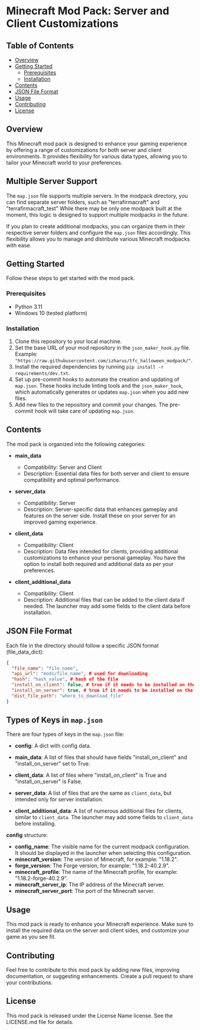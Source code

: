 # Minecraft Mod Pack: Server and Client Customizations

## Table of Contents
- [Overview](#overview)
- [Getting Started](#getting-started)
  - [Prerequisites](#prerequisites)
  - [Installation](#installation)
- [Contents](#contents)
- [JSON File Format](#json-file-format)
- [Usage](#usage)
- [Contributing](#contributing)
- [License](#license)

## Overview
This Minecraft mod pack is designed to enhance your gaming experience by offering a range of customizations for both server and client environments. It provides flexibility for various data types, allowing you to tailor your Minecraft world to your preferences.

## Multiple Server Support

The `map.json` file supports multiple servers. In the modpack directory, you can find separate server folders, such as "terrafirmacraft" and "terrafirmacraft_test" While there may be only one modpack built at the moment, this logic is designed to support multiple modpacks in the future.

If you plan to create additional modpacks, you can organize them in their respective server folders and configure the `map.json` files accordingly. This flexibility allows you to manage and distribute various Minecraft modpacks with ease.

## Getting Started
Follow these steps to get started with the mod pack.

### Prerequisites
- Python 3.11
- Windows 10 (tested platform)

### Installation
1. Clone this repository to your local machine.
2. Set the base URL of your mod repository in the `json_maker_hook.py` file. Example: `"https://raw.githubusercontent.com/izharus/tfc_halloween_modpack/"`.
3. Install the required dependencies by running `pip install -r requirements/dev.txt`.
4. Set up pre-commit hooks to automate the creation and updating of `map.json`. These hooks include linting tools and the `json_maker_hook`, which automatically generates or updates `map.json` when you add new files.
5. Add new files to the repository and commit your changes. The pre-commit hook will take care of updating `map.json`.

## Contents
The mod pack is organized into the following categories:

- **main_data**
  - Compatibility: Server and Client
  - Description: Essential data files for both server and client to ensure compatibility and optimal performance.

- **server_data**
  - Compatibility: Server
  - Description: Server-specific data that enhances gameplay and features on the server side. Install these on your server for an improved gaming experience.

- **client_data**
  - Compatibility: Client
  - Description: Data files intended for clients, providing additional customizations to enhance your personal gameplay. You have the option to install both required and additional data as per your preferences.

- **client_additional_data**
  - Compatibility: Client
  - Description: Additional files that can be added to the client data if needed. The launcher may add some fields to the client data before installation.

## JSON File Format
Each file in the directory should follow a specific JSON format (file_data_dict):

```json
{
  "file_name": "file_name",
  "api_url": "mods/file_name", # used for downloading
  "hash": "hash_value", # hash of the file
  "install_on_client": false, # true if it needs to be installed on the client
  "install_on_server": true, # true if it needs to be installed on the server
  "dist_file_path": "where_to_download_file"
}
```
## Types of Keys in `map.json`

There are four types of keys in the `map.json` file:

- **config**: A dict with config data.
- **main_data**: A list of files that should have fields "install_on_client" and "install_on_server" set to True.

- **client_data**: A list of files where "install_on_client" is True and "install_on_server" is False.

- **server_data**: A list of files that are the same as `client_data`, but intended only for server installation.

- **client_additional_data**: A list of numerous additional files for clients, similar to `client_data`. The launcher may add some fields to `client_data` before installing.

**config** structure:
- **config_name**: The visible name for the current modpack configuration. It should be displayed in the launcher when selecting this configuration.
- **minecraft_version**: The version of Minecraft, for example: "1.18.2".
- **forge_version**: The Forge version, for example: "1.18.2-40.2.9".
- **minecraft_profile**: The name of the Minecraft profile, for example: "1.18.2-forge-40.2.9".
- **minecraft_server_ip**: The IP address of the Minecraft server.
- **minecraft_server_port**: The port of the Minecraft server.

## Usage

This mod pack is ready to enhance your Minecraft experience. Make sure to install the required data on the server and client sides, and customize your game as you see fit.

## Contributing

Feel free to contribute to this mod pack by adding new files, improving documentation, or suggesting enhancements. Create a pull request to share your contributions.

## License

This mod pack is released under the License Name license. See the LICENSE.md file for details.
